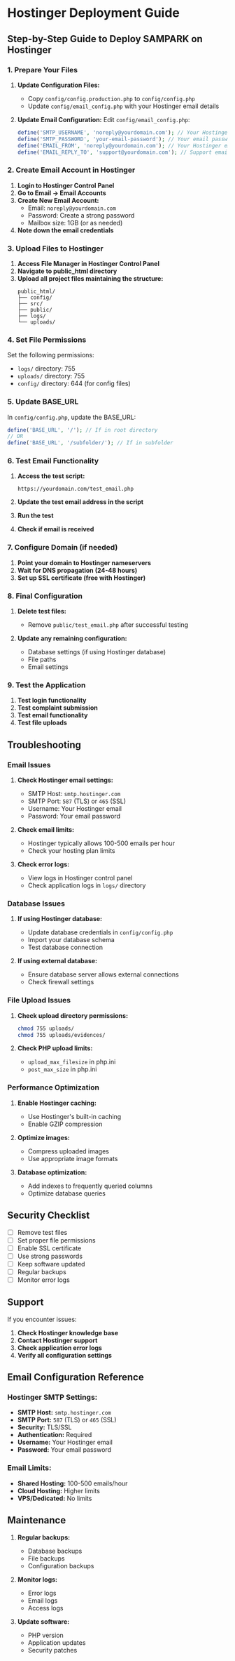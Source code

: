 # Hostinger Deployment Guide

## Step-by-Step Guide to Deploy SAMPARK on Hostinger

### 1. Prepare Your Files

1. **Update Configuration Files:**
   - Copy `config/config.production.php` to `config/config.php`
   - Update `config/email_config.php` with your Hostinger email details

2. **Update Email Configuration:**
   Edit `config/email_config.php`:
   ```php
   define('SMTP_USERNAME', 'noreply@yourdomain.com'); // Your Hostinger email
   define('SMTP_PASSWORD', 'your-email-password'); // Your email password
   define('EMAIL_FROM', 'noreply@yourdomain.com'); // Your Hostinger email
   define('EMAIL_REPLY_TO', 'support@yourdomain.com'); // Support email
   ```

### 2. Create Email Account in Hostinger

1. **Login to Hostinger Control Panel**
2. **Go to Email → Email Accounts**
3. **Create New Email Account:**
   - Email: `noreply@yourdomain.com`
   - Password: Create a strong password
   - Mailbox size: 1GB (or as needed)
4. **Note down the email credentials**

### 3. Upload Files to Hostinger

1. **Access File Manager in Hostinger Control Panel**
2. **Navigate to public_html directory**
3. **Upload all project files maintaining the structure:**
   ```
   public_html/
   ├── config/
   ├── src/
   ├── public/
   ├── logs/
   └── uploads/
   ```

### 4. Set File Permissions

Set the following permissions:
- `logs/` directory: 755
- `uploads/` directory: 755
- `config/` directory: 644 (for config files)

### 5. Update BASE_URL

In `config/config.php`, update the BASE_URL:
```php
define('BASE_URL', '/'); // If in root directory
// OR
define('BASE_URL', '/subfolder/'); // If in subfolder
```

### 6. Test Email Functionality

1. **Access the test script:**
   ```
   https://yourdomain.com/test_email.php
   ```

2. **Update the test email address in the script**
3. **Run the test**
4. **Check if email is received**

### 7. Configure Domain (if needed)

1. **Point your domain to Hostinger nameservers**
2. **Wait for DNS propagation (24-48 hours)**
3. **Set up SSL certificate (free with Hostinger)**

### 8. Final Configuration

1. **Delete test files:**
   - Remove `public/test_email.php` after successful testing

2. **Update any remaining configuration:**
   - Database settings (if using Hostinger database)
   - File paths
   - Email settings

### 9. Test the Application

1. **Test login functionality**
2. **Test complaint submission**
3. **Test email functionality**
4. **Test file uploads**

## Troubleshooting

### Email Issues

1. **Check Hostinger email settings:**
   - SMTP Host: `smtp.hostinger.com`
   - SMTP Port: `587` (TLS) or `465` (SSL)
   - Username: Your Hostinger email
   - Password: Your email password

2. **Check email limits:**
   - Hostinger typically allows 100-500 emails per hour
   - Check your hosting plan limits

3. **Check error logs:**
   - View logs in Hostinger control panel
   - Check application logs in `logs/` directory

### Database Issues

1. **If using Hostinger database:**
   - Update database credentials in `config/config.php`
   - Import your database schema
   - Test database connection

2. **If using external database:**
   - Ensure database server allows external connections
   - Check firewall settings

### File Upload Issues

1. **Check upload directory permissions:**
   ```bash
   chmod 755 uploads/
   chmod 755 uploads/evidences/
   ```

2. **Check PHP upload limits:**
   - `upload_max_filesize` in php.ini
   - `post_max_size` in php.ini

### Performance Optimization

1. **Enable Hostinger caching:**
   - Use Hostinger's built-in caching
   - Enable GZIP compression

2. **Optimize images:**
   - Compress uploaded images
   - Use appropriate image formats

3. **Database optimization:**
   - Add indexes to frequently queried columns
   - Optimize database queries

## Security Checklist

- [ ] Remove test files
- [ ] Set proper file permissions
- [ ] Enable SSL certificate
- [ ] Use strong passwords
- [ ] Keep software updated
- [ ] Regular backups
- [ ] Monitor error logs

## Support

If you encounter issues:

1. **Check Hostinger knowledge base**
2. **Contact Hostinger support**
3. **Check application error logs**
4. **Verify all configuration settings**

## Email Configuration Reference

### Hostinger SMTP Settings:
- **SMTP Host:** `smtp.hostinger.com`
- **SMTP Port:** `587` (TLS) or `465` (SSL)
- **Security:** TLS/SSL
- **Authentication:** Required
- **Username:** Your Hostinger email
- **Password:** Your email password

### Email Limits:
- **Shared Hosting:** 100-500 emails/hour
- **Cloud Hosting:** Higher limits
- **VPS/Dedicated:** No limits

## Maintenance

1. **Regular backups:**
   - Database backups
   - File backups
   - Configuration backups

2. **Monitor logs:**
   - Error logs
   - Email logs
   - Access logs

3. **Update software:**
   - PHP version
   - Application updates
   - Security patches
